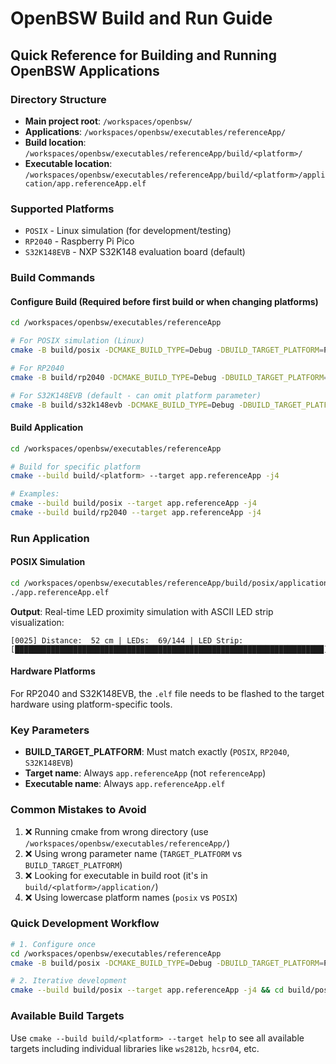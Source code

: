 # OpenBSW Build and Run Guide

## Quick Reference for Building and Running OpenBSW Applications

### Directory Structure
- **Main project root**: `/workspaces/openbsw/`
- **Applications**: `/workspaces/openbsw/executables/referenceApp/`
- **Build location**: `/workspaces/openbsw/executables/referenceApp/build/<platform>/`
- **Executable location**: `/workspaces/openbsw/executables/referenceApp/build/<platform>/application/app.referenceApp.elf`

### Supported Platforms
- `POSIX` - Linux simulation (for development/testing)
- `RP2040` - Raspberry Pi Pico
- `S32K148EVB` - NXP S32K148 evaluation board (default)

### Build Commands

#### Configure Build (Required before first build or when changing platforms)
```bash
cd /workspaces/openbsw/executables/referenceApp

# For POSIX simulation (Linux)
cmake -B build/posix -DCMAKE_BUILD_TYPE=Debug -DBUILD_TARGET_PLATFORM=POSIX

# For RP2040 
cmake -B build/rp2040 -DCMAKE_BUILD_TYPE=Debug -DBUILD_TARGET_PLATFORM=RP2040

# For S32K148EVB (default - can omit platform parameter)
cmake -B build/s32k148evb -DCMAKE_BUILD_TYPE=Debug -DBUILD_TARGET_PLATFORM=S32K148EVB
```

#### Build Application
```bash
cd /workspaces/openbsw/executables/referenceApp

# Build for specific platform
cmake --build build/<platform> --target app.referenceApp -j4

# Examples:
cmake --build build/posix --target app.referenceApp -j4
cmake --build build/rp2040 --target app.referenceApp -j4
```

### Run Application

#### POSIX Simulation
```bash
cd /workspaces/openbsw/executables/referenceApp/build/posix/application
./app.referenceApp.elf
```

**Output**: Real-time LED proximity simulation with ASCII LED strip visualization:
```
[0025] Distance:  52 cm | LEDs:  69/144 | LED Strip: [█████████████████████████████████████████████████████████████████████]
```

#### Hardware Platforms
For RP2040 and S32K148EVB, the `.elf` file needs to be flashed to the target hardware using platform-specific tools.

### Key Parameters
- **BUILD_TARGET_PLATFORM**: Must match exactly (`POSIX`, `RP2040`, `S32K148EVB`)
- **Target name**: Always `app.referenceApp` (not `referenceApp`)
- **Executable name**: Always `app.referenceApp.elf`

### Common Mistakes to Avoid
1. ❌ Running cmake from wrong directory (use `/workspaces/openbsw/executables/referenceApp/`)
2. ❌ Using wrong parameter name (`TARGET_PLATFORM` vs `BUILD_TARGET_PLATFORM`)
3. ❌ Looking for executable in build root (it's in `build/<platform>/application/`)
4. ❌ Using lowercase platform names (`posix` vs `POSIX`)

### Quick Development Workflow
```bash
# 1. Configure once
cd /workspaces/openbsw/executables/referenceApp
cmake -B build/posix -DCMAKE_BUILD_TYPE=Debug -DBUILD_TARGET_PLATFORM=POSIX

# 2. Iterative development
cmake --build build/posix --target app.referenceApp -j4 && cd build/posix/application && ./app.referenceApp.elf
```

### Available Build Targets
Use `cmake --build build/<platform> --target help` to see all available targets including individual libraries like `ws2812b`, `hcsr04`, etc.